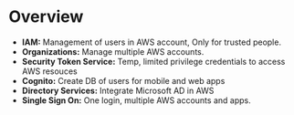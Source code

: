 # Overview

- **IAM:** Management of users in AWS account, Only for trusted people.
- **Organizations:** Manage multiple AWS accounts.
- **Security Token Service:** Temp, limited privilege credentials to access AWS resouces
- **Cognito:** Create DB of users for mobile and web apps
- **Directory Services:** Integrate Microsoft AD in AWS
- **Single Sign On:** One login, multiple AWS accounts and apps.